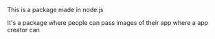 This is a package made in node.js

It's a package where people can pass images of their app where a app creator can 